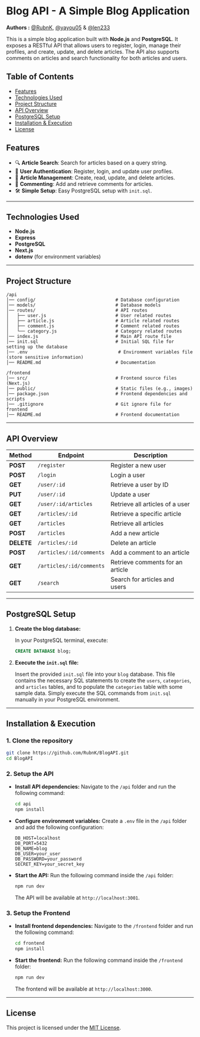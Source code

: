 # Blog API - A Simple Blog Application

**Authors :** [@RubnK](https://github.com/RubnK), [@yayou05](https://github.com/yayou05) & [@len233](https://github.com/len233)

This is a simple blog application built with **Node.js** and **PostgreSQL**. It exposes a RESTful API that allows users to register, login, manage their profiles, and create, update, and delete articles. The API also supports comments on articles and search functionality for both articles and users.

## Table of Contents
- [Features](#features)
- [Technologies Used](#technologies-used)
- [Project Structure](#project-structure)
- [API Overview](#api-overview)
- [PostgreSQL Setup](#postgresql-setup)
- [Installation & Execution](#installation--execution)
- [License](#license)

## Features

- 🔍 **Article Search**: Search for articles based on a query string.
- 🚪 **User Authentication**: Register, login, and update user profiles.
- 📄 **Article Management**: Create, read, update, and delete articles.
- 💬 **Commenting**: Add and retrieve comments for articles.
- 🛠 **Simple Setup**: Easy PostgreSQL setup with `init.sql`.

---

## Technologies Used

- **Node.js**
- **Express**
- **PostgreSQL**
- **Next.js**
- **dotenv** (for environment variables)

---

## Project Structure
```
/api
│── config/                              # Database configuration
│── models/                              # Database models
│── routes/                              # API routes
│   ├── user.js                          # User related routes
│   ├── article.js                       # Article related routes
│   ├── comment.js                       # Comment related routes
│   └── category.js                      # Category related routes
│── index.js                             # Main API route file
│── init.sql                             # Initial SQL file for setting up the database
│── .env                                  # Environment variables file (store sensitive information)
│── README.md                            # Documentation

/frontend
│── src/                                 # Frontend source files (Next.js)
│── public/                              # Static files (e.g., images)
│── package.json                         # Frontend dependencies and scripts
│── .gitignore                           # Git ignore file for frontend
│── README.md                            # Frontend documentation
```

---

## API Overview

| Method       | Endpoint                | Description                           |
|--------------|-------------------------|---------------------------------------|
| **POST**     | `/register`             | Register a new user                  |
| **POST**     | `/login`                | Login a user                         |
| **GET**      | `/user/:id`             | Retrieve a user by ID                |
| **PUT**      | `/user/:id`             | Update a user                        |
| **GET**      | `/user/:id/articles`    | Retrieve all articles of a user      |
| **GET**      | `/articles/:id`         | Retrieve a specific article          |
| **GET**      | `/articles`             | Retrieve all articles                |
| **POST**     | `/articles`             | Add a new article                    |
| **DELETE**   | `/articles/:id`         | Delete an article                    |
| **POST**     | `/articles/:id/comments`| Add a comment to an article          |
| **GET**      | `/articles/:id/comments`| Retrieve comments for an article     |
| **GET**      | `/search`               | Search for articles and users        |

---

## PostgreSQL Setup

1. **Create the blog database:**

   In your PostgreSQL terminal, execute:
   ```sql
   CREATE DATABASE blog;
   ```

2. **Execute the `init.sql` file:**

   Insert the provided `init.sql` file into your `blog` database. This file contains the necessary SQL statements to create the `users`, `categories`, and `articles` tables, and to populate the `categories` table with some sample data. Simply execute the SQL commands from `init.sql` manually in your PostgreSQL environment.

---

## Installation & Execution

### 1. Clone the repository
```sh
git clone https://github.com/RubnK/BlogAPI.git
cd BlogAPI
```

### 2. Setup the API

- **Install API dependencies:**
  Navigate to the `/api` folder and run the following command:
  ```sh
  cd api
  npm install
  ```

- **Configure environment variables:**
  Create a `.env` file in the `/api` folder and add the following configuration:
  ```
  DB_HOST=localhost
  DB_PORT=5432
  DB_NAME=blog
  DB_USER=your_user
  DB_PASSWORD=your_password
  SECRET_KEY=your_secret_key
  ```

- **Start the API:**
  Run the following command inside the `/api` folder:
  ```sh
  npm run dev
  ```
  The API will be available at `http://localhost:3001`.

### 3. Setup the Frontend

- **Install frontend dependencies:**
  Navigate to the `/frontend` folder and run the following command:
  ```sh
  cd frontend
  npm install
  ```

- **Start the frontend:**
  Run the following command inside the `/frontend` folder:
  ```sh
  npm run dev
  ```
  The frontend will be available at `http://localhost:3000`.

---

## License

This project is licensed under the [MIT License](LICENSE).

